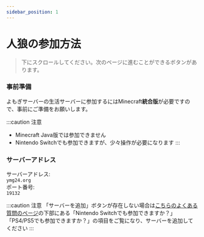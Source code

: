 ```yaml
---
sidebar_position: 1
---
```


# 人狼の参加方法

> 下にスクロールしてください。次のページに進むことができるボタンがあります。

### 事前準備
よもぎサーバーの生活サーバーに参加するにはMinecraft**統合版**が必要ですので、事前にご準備をお願いします。

:::caution 注意
 - Minecraft Java版では参加できません
 - Nintendo Switchでも参加できますが、少々操作が必要になります
:::

### サーバーアドレス

サーバーアドレス:  
`ymg24.org`  
ポート番号:  
`19132`  

:::caution 注意
「サーバーを追加」ボタンが存在しない場合は[こちらのよくある質問のページ](https://docs.ymg24.org/docs/wolf/faq)の下部にある「Nintendo Switchでも参加できますか？」「PS4/PS5でも参加できますか？」の項目をご覧になり、サーバーを追加してください
:::

